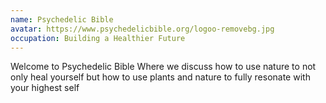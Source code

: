 ```yaml
---
name: Psychedelic Bible
avatar: https://www.psychedelicbible.org/logoo-removebg.jpg
occupation: Building a Healthier Future
---
```


Welcome to Psychedelic Bible Where we discuss how to use nature to not only heal yourself but how to use plants and nature to fully resonate with your highest self